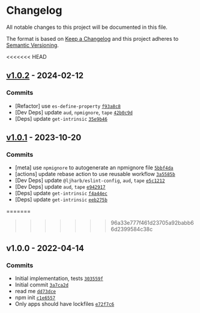 # Changelog

All notable changes to this project will be documented in this file.

The format is based on [Keep a Changelog](https://keepachangelog.com/en/1.0.0/)
and this project adheres to [Semantic Versioning](https://semver.org/spec/v2.0.0.html).

<<<<<<< HEAD
## [v1.0.2](https://github.com/inspect-js/has-property-descriptors/compare/v1.0.1...v1.0.2) - 2024-02-12

### Commits

- [Refactor] use `es-define-property` [`f93a8c8`](https://github.com/inspect-js/has-property-descriptors/commit/f93a8c85eba70cbceab500f2619fb5cce73a1805)
- [Dev Deps] update `aud`, `npmignore`, `tape` [`42b0c9d`](https://github.com/inspect-js/has-property-descriptors/commit/42b0c9d1c23e747755f0f2924923c418ea34a9ee)
- [Deps] update `get-intrinsic` [`35e9b46`](https://github.com/inspect-js/has-property-descriptors/commit/35e9b46a7f14331bf0de98b644dd803676746037)

## [v1.0.1](https://github.com/inspect-js/has-property-descriptors/compare/v1.0.0...v1.0.1) - 2023-10-20

### Commits

- [meta] use `npmignore` to autogenerate an npmignore file [`5bbf4da`](https://github.com/inspect-js/has-property-descriptors/commit/5bbf4dae1b58950d87bb3af508bee7513e640868)
- [actions] update rebase action to use reusable workflow [`3a5585b`](https://github.com/inspect-js/has-property-descriptors/commit/3a5585bf74988f71a8f59e67a07d594e62c51fd8)
- [Dev Deps] update `@ljharb/eslint-config`, `aud`, `tape` [`e5c1212`](https://github.com/inspect-js/has-property-descriptors/commit/e5c1212048a8fda549794c47863724ca60b89cae)
- [Dev Deps] update `aud`, `tape` [`e942917`](https://github.com/inspect-js/has-property-descriptors/commit/e942917b6c2f7c090d5623048989cf20d0834ebf)
- [Deps] update `get-intrinsic` [`f4a44ec`](https://github.com/inspect-js/has-property-descriptors/commit/f4a44ec6d94146fa6c550d3c15c31a2062c83ef4)
- [Deps] update `get-intrinsic` [`eeb275b`](https://github.com/inspect-js/has-property-descriptors/commit/eeb275b473e5d72ca843b61ca25cfcb06a5d4300)

=======
>>>>>>> 96a33e777f461d23705a92babb66d2399584c38c
## v1.0.0 - 2022-04-14

### Commits

- Initial implementation, tests [`303559f`](https://github.com/inspect-js/has-property-descriptors/commit/303559f2a72dfe7111573a1aec475ed4a184c35a)
- Initial commit [`3a7ca2d`](https://github.com/inspect-js/has-property-descriptors/commit/3a7ca2dc49f1fff0279a28bb16265e7615e14749)
- read me [`dd73dce`](https://github.com/inspect-js/has-property-descriptors/commit/dd73dce09d89d0f7a4a6e3b1e562a506f979a767)
- npm init [`c1e6557`](https://github.com/inspect-js/has-property-descriptors/commit/c1e655779de632d68cb944c50da6b71bcb7b8c85)
- Only apps should have lockfiles [`e72f7c6`](https://github.com/inspect-js/has-property-descriptors/commit/e72f7c68de534b2d273ee665f8b18d4ecc7f70b0)
